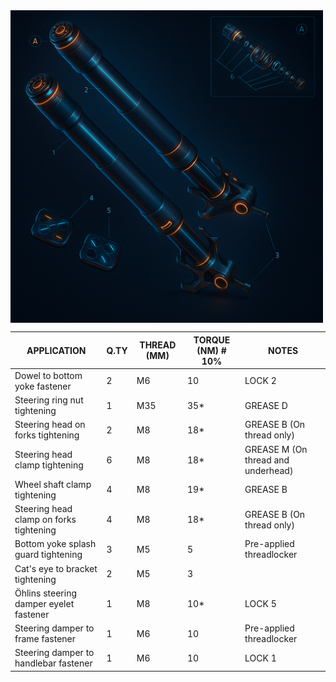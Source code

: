 <img src="front-fork.png" height="500" style="text-align:center" align="center"/>

|APPLICATION                                                                 |Q.TY|THREAD (MM) |TORQUE (NM) # 10%                                    |NOTES                             |
|----------------------------------------------------------------------------|----|------------|-----------------------------------------------------|----------------------------------|
|Dowel to bottom yoke fastener                                               |2   |M6          |10                                                   |LOCK 2                            |
|Steering ring nut tightening                                                |1   |M35         |35*                                                  |GREASE D                          |
|Steering head on forks tightening                                           |2   |M8          |18*                                                  |GREASE B (On thread only)         |
|Steering head clamp tightening                                              |6   |M8          |18*                                                  |GREASE M (On thread and underhead)|
|Wheel shaft clamp tightening                                                |4   |M8          |19*                                                  |GREASE B                          |
|Steering head clamp on forks tightening                                     |4   |M8          |18*                                                  |GREASE B (On thread only)         |
|Bottom yoke splash guard tightening                                         |3   |M5          |5                                                    |Pre-applied threadlocker          |
|Cat's eye to bracket tightening                                             |2   |M5          |3                                                    |                                  |
|Öhlins steering damper eyelet fastener                                      |1   |M8          |10*                                                  |LOCK 5                            |
|Steering damper to frame fastener                                           |1   |M6          |10                                                   |Pre-applied threadlocker          |
|Steering damper to handlebar fastener                                       |1   |M6          |10                                                   |LOCK 1                            |
